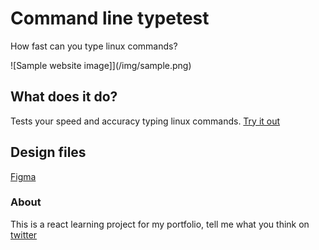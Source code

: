 # Command line typetest

How fast can you type linux commands?

![Sample website image]](/img/sample.png)

## What does it do?

Tests your speed and accuracy typing linux commands. [Try it out](https://rezonmain.github.io/command-line-typetest/)

## Design files

[Figma](https://www.figma.com/file/PsJOhLtkt6nZguOygFJ0vh/command-typetest?node-id=0%3A1)

### About

This is a react learning project for my portfolio, tell me what you think on [twitter](https://twitter.com/rezonmain)
